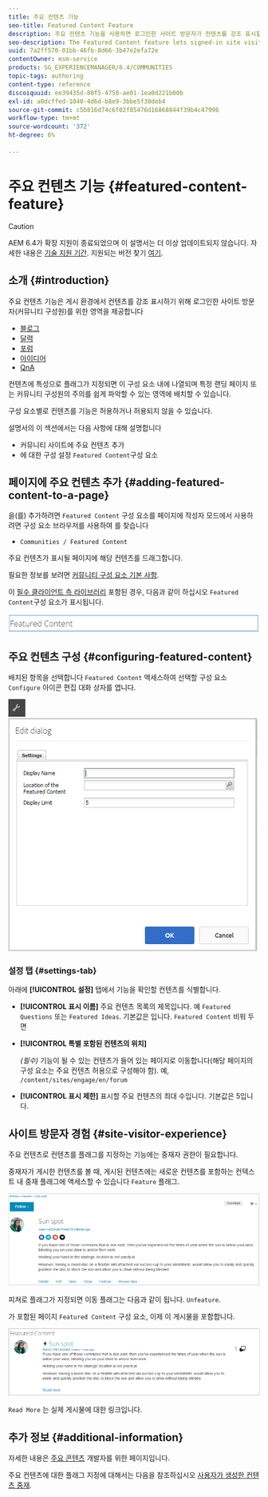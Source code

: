 ```yaml
---
title: 주요 컨텐츠 기능
seo-title: Featured Content Feature
description: 주요 컨텐츠 기능을 사용하면 로그인한 사이트 방문자가 컨텐츠를 강조 표시할 수 있습니다
seo-description: The Featured Content feature lets signed-in site visitors highlight content
uuid: 7a2ff570-01bb-46fb-8d66-3b47e2efa72e
contentOwner: msm-service
products: SG_EXPERIENCEMANAGER/6.4/COMMUNITIES
topic-tags: authoring
content-type: reference
discoiquuid: ee39435d-80f5-4758-ae01-1ea0d221b00b
exl-id: a0dcffed-1040-4d6d-b8e9-3bbe5f30deb4
source-git-commit: c5b816d74c6f02f85476d16868844f39b4c47996
workflow-type: tm+mt
source-wordcount: '372'
ht-degree: 6%

---
```


# 주요 컨텐츠 기능 {#featured-content-feature}

>[!CAUTION]
>
>AEM 6.4가 확장 지원이 종료되었으며 이 설명서는 더 이상 업데이트되지 않습니다. 자세한 내용은 [기술 지원 기간](https://helpx.adobe.com/kr/support/programs/eol-matrix.html). 지원되는 버전 찾기 [여기](https://experienceleague.adobe.com/docs/).

## 소개 {#introduction}

주요 컨텐츠 기능은 게시 환경에서 컨텐츠를 강조 표시하기 위해 로그인한 사이트 방문자(커뮤니티 구성원)를 위한 영역을 제공합니다

* [블로그](blog-feature.md)
* [달력](calendar.md)
* [포럼](forum.md)
* [아이디어](ideation-feature.md)
* [QnA](working-with-qna.md)

컨텐츠에 특성으로 플래그가 지정되면 이 구성 요소 내에 나열되며 특정 랜딩 페이지 또는 커뮤니티 구성원의 주의를 쉽게 파악할 수 있는 영역에 배치할 수 있습니다.

구성 요소별로 컨텐츠를 기능은 허용하거나 허용되지 않을 수 있습니다.

설명서의 이 섹션에서는 다음 사항에 대해 설명합니다

* 커뮤니티 사이트에 주요 컨텐츠 추가
* 에 대한 구성 설정 `Featured Content`구성 요소

## 페이지에 주요 컨텐츠 추가 {#adding-featured-content-to-a-page}

을(를) 추가하려면 `Featured Content` 구성 요소를 페이지에 작성자 모드에서 사용하려면 구성 요소 브라우저를 사용하여 를 찾습니다

* `Communities / Featured Content`

주요 컨텐츠가 표시될 페이지에 해당 컨텐츠를 드래그합니다.

필요한 정보를 보려면 [커뮤니티 구성 요소 기본 사항](basics.md).

이 [필수 클라이언트 측 라이브러리](essentials-featured.md#essentials-for-client-side) 포함된 경우, 다음과 같이 하십시오 `Featured Content`구성 요소가 표시됩니다.

![chlimage_1-13](assets/chlimage_1-13.png)

## 주요 컨텐츠 구성 {#configuring-featured-content}

배치된 항목을 선택합니다 `Featured Content` 액세스하여 선택할 구성 요소 `Configure` 아이콘 편집 대화 상자를 엽니다.

![chlimage_1-14](assets/chlimage_1-14.png) ![chlimage_1-15](assets/chlimage_1-15.png)

### 설정 탭 {#settings-tab}

아래에 **[!UICONTROL 설정]** 탭에서 기능을 확인할 컨텐츠를 식별합니다.

* **[!UICONTROL 표시 이름]**
주요 컨텐츠 목록의 제목입니다. 예 
`Featured Questions` 또는 `Featured Ideas`. 기본값은 입니다. `Featured Content` 비워 두면

* **[!UICONTROL 특별 포함된 컨텐츠의 위치]**

   *(필수)* 기능이 될 수 있는 컨텐츠가 들어 있는 페이지로 이동합니다(해당 페이지의 구성 요소는 주요 컨텐츠 허용으로 구성해야 함). 예, `/content/sites/engage/en/forum`

* **[!UICONTROL 표시 제한]**
표시할 주요 컨텐츠의 최대 수입니다. 기본값은 5입니다.

## 사이트 방문자 경험 {#site-visitor-experience}

주요 컨텐츠로 컨텐츠를 플래그를 지정하는 기능에는 중재자 권한이 필요합니다.

중재자가 게시한 컨텐츠를 볼 때, 게시된 컨텐츠에는 새로운 컨텐츠를 포함하는 컨텍스트 내 중재 플래그에 액세스할 수 있습니다 `Feature` 플래그.

![chlimage_1-16](assets/chlimage_1-16.png)

피쳐로 플래그가 지정되면 이동 플래그는 다음과 같이 됩니다. `Unfeature`.

가 포함된 페이지 `Featured Content` 구성 요소, 이제 이 게시물을 포함합니다.

![chlimage_1-17](assets/chlimage_1-17.png)

`Read More` 는 실제 게시물에 대한 링크입니다.

## 추가 정보 {#additional-information}

자세한 내용은 [주요 콘텐츠](essentials-featured.md) 개발자를 위한 페이지입니다.

주요 컨텐츠에 대한 플래그 지정에 대해서는 다음을 참조하십시오 [사용자가 생성한 컨텐츠 중재](moderate-ugc.md).
